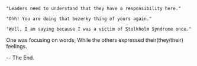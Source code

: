     "Leaders need to understand that they have a responsibility here."

    "Ohh! You are doing that bezerky thing of yours again."

    "Well, I am saying because I was a victim of Stolkholm Syndrome once."

One was focusing on words, While the others expressed their(they/their) feelings.

-- The End.